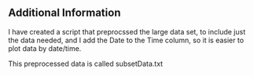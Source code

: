 ## Additional Information 

I have created a script that preprocssed the large data set, to include just the data needed, and I add the Date to the Time column, so it is easier to plot data by date/time.

This preprocessed data is called subsetData.txt

